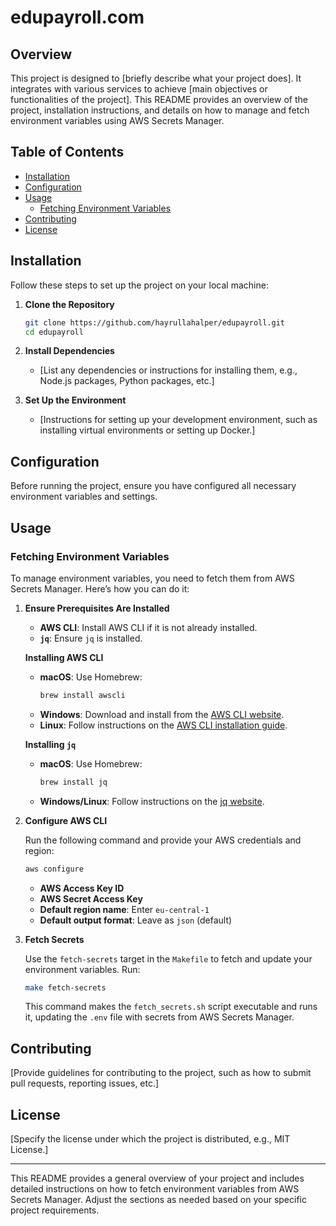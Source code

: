 # edupayroll.com

## Overview

This project is designed to [briefly describe what your project does]. It integrates with various services to achieve [main objectives or functionalities of the project]. This README provides an overview of the project, installation instructions, and details on how to manage and fetch environment variables using AWS Secrets Manager.

## Table of Contents

- [Installation](#installation)
- [Configuration](#configuration)
- [Usage](#usage)
    - [Fetching Environment Variables](#fetching-environment-variables)
- [Contributing](#contributing)
- [License](#license)

## Installation

Follow these steps to set up the project on your local machine:

1. **Clone the Repository**
   ```bash
   git clone https://github.com/hayrullahalper/edupayroll.git
   cd edupayroll
   ```

2. **Install Dependencies**
    - [List any dependencies or instructions for installing them, e.g., Node.js packages, Python packages, etc.]

3. **Set Up the Environment**
    - [Instructions for setting up your development environment, such as installing virtual environments or setting up Docker.]

## Configuration

Before running the project, ensure you have configured all necessary environment variables and settings.

## Usage

### Fetching Environment Variables

To manage environment variables, you need to fetch them from AWS Secrets Manager. Here’s how you can do it:

1. **Ensure Prerequisites Are Installed**

    - **AWS CLI**: Install AWS CLI if it is not already installed.
    - **`jq`**: Ensure `jq` is installed.

   **Installing AWS CLI**
    - **macOS**: Use Homebrew:
      ```bash
      brew install awscli
      ```
    - **Windows**: Download and install from the [AWS CLI website](https://docs.aws.amazon.com/cli/latest/userguide/install-cliv2.html).
    - **Linux**: Follow instructions on the [AWS CLI installation guide](https://docs.aws.amazon.com/cli/latest/userguide/install-linux.html).

   **Installing `jq`**
    - **macOS**: Use Homebrew:
      ```bash
      brew install jq
      ```
    - **Windows/Linux**: Follow instructions on the [jq website](https://stedolan.github.io/jq/download/).

2. **Configure AWS CLI**

   Run the following command and provide your AWS credentials and region:
   ```bash
   aws configure
   ```
    - **AWS Access Key ID**
    - **AWS Secret Access Key**
    - **Default region name**: Enter `eu-central-1`
    - **Default output format**: Leave as `json` (default)

3. **Fetch Secrets**

   Use the `fetch-secrets` target in the `Makefile` to fetch and update your environment variables. Run:
   ```bash
   make fetch-secrets
   ```

   This command makes the `fetch_secrets.sh` script executable and runs it, updating the `.env` file with secrets from AWS Secrets Manager.

## Contributing

[Provide guidelines for contributing to the project, such as how to submit pull requests, reporting issues, etc.]

## License

[Specify the license under which the project is distributed, e.g., MIT License.]

---

This README provides a general overview of your project and includes detailed instructions on how to fetch environment variables from AWS Secrets Manager. Adjust the sections as needed based on your specific project requirements.